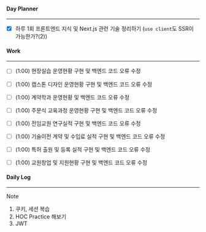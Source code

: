 
#### Day Planner
---
- [x] 하루 1회 프론트엔드 지식 및 Next.js 관련 기술 정리하기 (`use client`도 SSR이 가능한가?(2))


#### Work
---
- [ ] (1:00) 현장실습 운영현황 구현 및 백엔드 코드 오류 수정
- [ ] (1:00) 캡스톤 디자인 운영현황 구현 및 백엔드 코드 오류 수정
- [ ] (1:00) 계약학과 운영현황 및 백엔드 코드 오류 수정
- [ ] (1:00) 주문식 교육과정 운영현황 구현 및 백엔드 코드 오류 수정
- [ ] (1:00) 전임교원 연구실적 구현 및 백엔드 코드 오류 수정
- [ ] (1:00) 기술이전 계약 및 수입료 실적 구현 및 백엔드 코드 오류 수정
- [ ] (1:00) 특허 출원 및 등록 실적 구현 및 백엔드 코드 오류 수정
- [ ] (1:00) 교원창업 및 지원현황 구현 및 백엔드 코드 오류 수정


#### Daily Log
---
> [!note]
> 1. 쿠키, 세션 복습
> 2. HOC Practice 해보기
> 3. JWT



